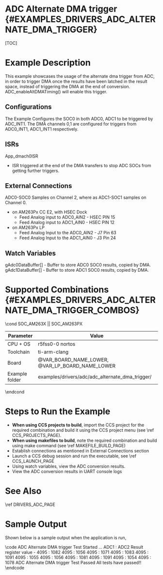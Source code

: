 # ADC Alternate DMA trigger {#EXAMPLES_DRIVERS_ADC_ALTERNATE_DMA_TRIGGER}

[TOC]

# Example Description
This example showcases the usage of the alternate dma trigger from ADC, in order to trigger DMA once the results have been latched in the result space, instead of triggering the DMA at the end of conversion. ADC_enableAltDMATiming() will enable this trigger.

## Configurations
The Example Configures the SOC0 in both ADC0, ADC1 to be triggered by ADC_INT1. The DMA channels 0,1 are configured for triggers from ADC0_INT1, ADC1_INT1 respectively.

## ISRs
App_dmach0ISR
- ISR triggered at the end of the DMA transfers to stop ADC SOCs from getting further triggers.

## External Connections
ADC0-SOC0 Samples on Channel 2, where as ADC1-SOC1 samples on Channel 0.
 - on AM263Px CC E2, with HSEC Dock 
     - Feed Analog input to ADC0_AIN2 - HSEC PIN 15  
     - Feed Analog input to ADC1_AIN0 - HSEC PIN 12  
 - on AM263Px LP
     - Feed Analog Input to the ADC0_AIN2 - J7 Pin 63
     - Feed Analog Input to the ADC1_AIN0 - J3 Pin 24

## Watch Variables 
 gAdc0DataBuffer[] - Buffer to store ADC0 SOC0 results, copied by DMA.
 gAdc1DataBuffer[] - Buffer to store ADC1 SOC0 results, copied by DMA.
 
# Supported Combinations {#EXAMPLES_DRIVERS_ADC_ALTERNATE_DMA_TRIGGER_COMBOS}

\cond SOC_AM263X || SOC_AM263PX

 Parameter      | Value
 ---------------|-----------
 CPU + OS       | r5fss0-0 nortos
 Toolchain      | ti-arm-clang
 Board          | @VAR_BOARD_NAME_LOWER, @VAR_LP_BOARD_NAME_LOWER
 Example folder | examples/drivers/adc/adc_alternate_dma_trigger/

\endcond

# Steps to Run the Example

- **When using CCS projects to build**, import the CCS project for the required combination
  and build it using the CCS project menu (see \ref CCS_PROJECTS_PAGE).
- **When using makefiles to build**, note the required combination and build using
  make command (see \ref MAKEFILE_BUILD_PAGE)
- Establish connections as mentioned in External Connections section
- Launch a CCS debug session and run the executable, see \ref CCS_LAUNCH_PAGE
- Using watch variables, view the ADC conversion results.
- View the ADC conversion results in UART console logs

# See Also

\ref DRIVERS_ADC_PAGE

# Sample Output

Shown below is a sample output when the application is run,

\code
ADC Alternate DMA trigger Test Started ...
ADC1 : ADC2 Result register value -
4095 : 1082
4095 : 1056
4095 : 1071
4095 : 1083
4095 : 1091
4095 : 1055
4095 : 1056
4095 : 1081
4095 : 1091
4095 : 1054
4095 : 1078
ADC Alternate DMA trigger Test Passed
All tests have passed!!
\endcode
